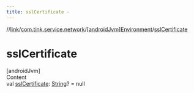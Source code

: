 ```yaml
---
title: sslCertificate -
---
```

//[link](../../index.md)/[com.tink.service.network](../index.md)/[[androidJvm]Environment](index.md)/[sslCertificate](ssl-certificate.md)



# sslCertificate  
[androidJvm]  
Content  
val [sslCertificate](ssl-certificate.md): [String](https://kotlinlang.org/api/latest/jvm/stdlib/kotlin/-string/index.html)? = null  



